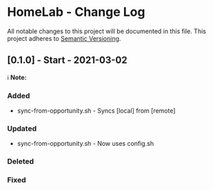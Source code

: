 # HomeLab -  Change Log

All notable changes to this project will be documented in this file.
This project adheres to [Semantic Versioning](https://semver.org/).

## [0.1.0] - Start - 2021-03-02

ℹ️ **Note:**

### Added
- sync-from-opportunity.sh - Syncs [local] from [remote]

### Updated
- sync-from-opportunity.sh - Now uses config.sh

### Deleted


### Fixed
